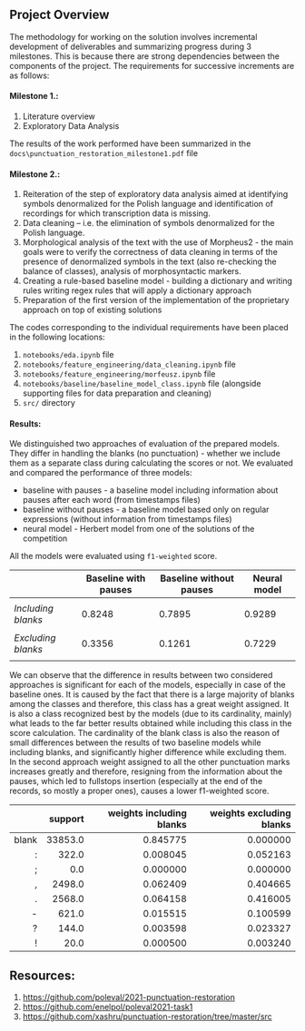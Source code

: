 ## Project Overview
The methodology for working on the solution involves incremental development of deliverables and summarizing progress during 3 milestones. This is because there are strong dependencies between the components of the project. The requirements for successive increments are as follows:
#### Milestone 1.:
1. Literature overview
2. Exploratory Data Analysis 

The results of the work performed have been summarized in the `docs\punctuation_restoration_milestone1.pdf` file

#### Milestone 2.:
1. Reiteration of the step of exploratory data analysis aimed at identifying symbols denormalized for the Polish language and identification of recordings for which transcription data is missing.
2. Data cleaning – i.e. the elimination of symbols denormalized for the Polish language.
3. Morphological analysis of the text with the use of Morpheus2 - the main goals were to verify the correctness of data cleaning in terms of the presence of denormalized symbols in the text (also re-checking the balance of classes), analysis of morphosyntactic markers.
4. Creating a rule-based baseline model - building a dictionary and writing rules writing regex rules that will apply a dictionary approach
5. Preparation of the first version of the implementation of the proprietary approach on top of existing solutions

The codes corresponding to the individual requirements have been placed in the following locations:
1.	`notebooks/eda.ipynb` file
2.	`notebooks/feature_engineering/data_cleaning.ipynb` file
3.	`notebooks/feature_engineering/morfeusz.ipynb` file
4.	`notebooks/baseline/baseline_model_class.ipynb` file (alongside supporting files for data preparation and cleaning)
5.	`src/` directory

#### Results:

We distinguished two approaches of evaluation of the prepared models. They differ in handling the blanks (no punctuation)	- whether we include them as a separate class during calculating the scores or not. We evaluated and compared the performance of three models:

* baseline with pauses - a baseline model including information about pauses after each word (from timestamps files)
* baseline without pauses - a baseline model based only on regular expressions (without information from timestamps files)
* neural model - Herbert model from one of the solutions of the competition

All the models were evaluated using `f1-weighted` score.

|                    | Baseline with pauses | Baseline without pauses | Neural model     |
|--------------------|----------------------|-------------------------|------------------|
|                    |                      |                         |                  |
| *Including blanks* | 0.8248               | 0.7895                  | 0.9289           |
|                    |                      |                         |                  |
| *Excluding blanks* | 0.3356               | 0.1261                  | 0.7229           |
|                    |                      |                         |                  |

We can observe that the difference in results between two considered approaches is significant for each of the models, especially in case of the baseline ones. It is caused by the fact that there is a large majority of blanks among the classes and therefore, this class has a great weight assigned. It is also a class recognized best by the models (due to its cardinality, mainly) what leads to the far better results obtained while including this class in the score calculation. The cardinality of the blank class is also the reason of small differences between the results of two baseline models while including blanks, and significantly higher difference while excluding them. In the second approach weight assigned to all the other punctuation marks increases greatly and therefore, resigning from the information about the pauses, which led to fullstops insertion (especially at the end of the records, so mostly a proper ones), causes a lower f1-weighted score.

|       | support | weights including blanks | weights excluding blanks |
|------:|--------:|-------------------------:|-------------------------:|
| blank | 33853.0 |                 0.845775 |                 0.000000 |
|     : |   322.0 |                 0.008045 |                 0.052163 |
|     ; |     0.0 |                 0.000000 |                 0.000000 |
|     , |  2498.0 |                 0.062409 |                 0.404665 |
|     . |  2568.0 |                 0.064158 |                 0.416005 |
|     - |   621.0 |                 0.015515 |                 0.100599 |
|     ? |   144.0 |                 0.003598 |                 0.023327 |
|     ! |    20.0 |                 0.000500 |                 0.003240 |

## Resources:
1. https://github.com/poleval/2021-punctuation-restoration
2. https://github.com/enelpol/poleval2021-task1
3. https://github.com/xashru/punctuation-restoration/tree/master/src
